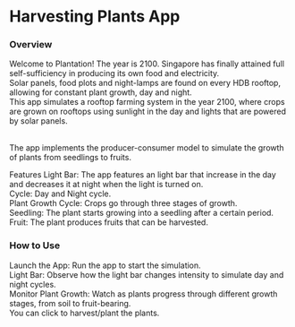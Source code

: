 <h1>Harvesting Plants App</h1>
<h3>Overview</h3>
Welcome to Plantation! The year is 2100. Singapore has finally attained full self-sufficiency in producing its own food and electricity.</br>
Solar panels, food plots and night-lamps are found on every HDB rooftop, allowing for constant plant growth, day and night.</br>
This app simulates a rooftop farming system in the year 2100, where crops are grown on rooftops using sunlight in the day and lights that are powered by solar panels. </br></br>

The app implements the producer-consumer model to simulate the growth of plants from seedlings to fruits.</br>

Features
Light Bar: The app features an light bar that increase in the day and decreases it at night when the light is turned on.</br>
Cycle: Day and Night cycle.</br>
Plant Growth Cycle: Crops go through three stages of growth.</br>
Seedling: The plant starts growing into a seedling after a certain period.</br>
Fruit: The plant produces fruits that can be harvested.</br>

<h3>How to Use</h3>
Launch the App: Run the app to start the simulation.</br>
Light Bar: Observe how the light bar changes intensity to simulate day and night cycles.</br>
Monitor Plant Growth: Watch as plants progress through different growth stages, from soil to fruit-bearing.</br>
You can click to harvest/plant the plants.
